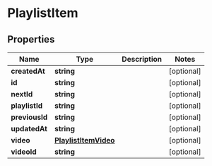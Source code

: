 
# PlaylistItem

## Properties

Name | Type | Description | Notes
------------ | ------------- | ------------- | -------------
**createdAt** | **string** |  |  [optional]
**id** | **string** |  |  [optional]
**nextId** | **string** |  |  [optional]
**playlistId** | **string** |  |  [optional]
**previousId** | **string** |  |  [optional]
**updatedAt** | **string** |  |  [optional]
**video** | [**PlaylistItemVideo**](PlaylistItemVideo.md) |  |  [optional]
**videoId** | **string** |  |  [optional]



